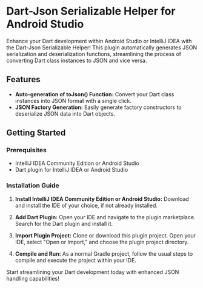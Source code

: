# Dart-Json Serializable Helper for Android Studio

Enhance your Dart development within Android Studio or IntelliJ IDEA with the Dart-Json Serializable Helper! This plugin automatically generates JSON serialization and deserialization functions, streamlining the process of converting Dart class instances to JSON and vice versa.

## Features

- **Auto-generation of toJson() Function:** Convert your Dart class instances into JSON format with a single click.
- **JSON Factory Generation:** Easily generate factory constructors to deserialize JSON data into Dart objects.

## Getting Started

### Prerequisites

- IntelliJ IDEA Community Edition or Android Studio
- Dart plugin for IntelliJ IDEA or Android Studio

### Installation Guide

1. **Install IntelliJ IDEA Community Edition or Android Studio:**
   Download and install the IDE of your choice, if not already installed.

2. **Add Dart Plugin:**
   Open your IDE and navigate to the plugin marketplace. Search for the Dart plugin and install it.

3. **Import Plugin Project:**
   Clone or download this plugin project. Open your IDE, select "Open or Import," and choose the plugin project directory.

4. **Compile and Run:**
   As a normal Gradle project, follow the usual steps to compile and execute the project within your IDE.

Start streamlining your Dart development today with enhanced JSON handling capabilities! 


